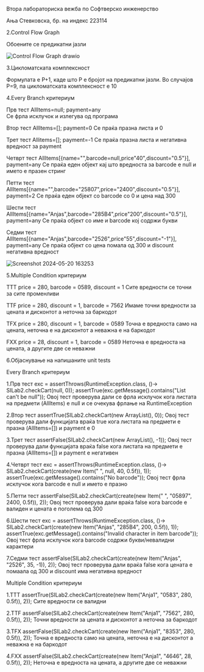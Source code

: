 Втора лабораториска вежба по Софтверско инженерство


Ања Стевковска, бр. на индекс 223114


2.Control Flow Graph 

Обоените се предикатни јазли

![Control Flow Graph drawio](https://github.com/anjastev/SI_2024_lab2_223114/assets/135065807/6a86043d-50cf-4a4c-bbd6-8a0083dfa34f)


3.Цикломатската комплексност

Формулата е P+1, каде што P е бројот на предикатни јазли. Во случајoв P=9, па цикломатската комплексност е 10

4.Every Branch критериум

Прв тест 
AllItems=null; payment=any  
Се фрла исклучок и излегува од програма

Втор тест 
AllItems=[]; payment=0 
Се праќа празна листа и 0

Трет тест 
Allitems=[]; payment=-1 
Се праќа празна листа и негативна вредност за payment

Четврт тест 
AllItems[{name="",barcode=null,price"40",discount="0.5"}], payment=any 
Се праќа еден објект кај што вредноста за barcode е null и името е празен стринг

Петти тест 
AllItems[{name="",barcode="25807",price="2400",discount="0.5"}], payment=2 
Се праќа еден објект со barcode со 0 и цена над 300

Шести тест 
AllItems[{name="Anjas",barcode="285B4",price"200",discount="0.5"}], payment=any 
Се праќа објект со име и barcode кој содржи букви

Седми тест 
AllItems[{name="Anjas",barcode="2526",price"55",discount="-1"}], payment=any 
Се праќа објект со цена помала од 300 и discount негативна вредност

![Screenshot 2024-05-20 163253](https://github.com/anjastev/SI_2024_lab2_223114/assets/135065807/447151a9-6db5-4c32-b5c8-e58f0454276b)



5.Multiple Condition критериум

TTT
price = 280, barcode = 0589, discount = 1 
Сите вредности се точни за сите променливи

TTF
price = 280, discount = 1, barcode = 7562
Имаме точни вредности за цената и дисконтот а неточна за баркодот

TFX
price = 280, discount = 1, barcode = 0589
Точна е вредноста само на цената, неточна е на дисконтот а неважна е на баркодот

FXX
price = 28, discount = 1, barcode = 0589
Неточна е вредноста на цената, а другите две се неважни

6.Објаснување на напишаните unit tests

Every Branch критериум

1.Прв тест
exc = assertThrows(RuntimeException.class, ()->
    SILab2.checkCart(null, 0));
assertTrue(exc.getMessage().contains("List can't be null"));
Овој тест проверува дали се фрла исклучок кога листата на предмети (AllItems) е null и се очекува фрлање на RuntimeException

2.Втор тест 
assertTrue(SILab2.checkCart(new ArrayList<Item>(), 0));
Овој тест проверува дали функцијата враќа true кога листата на предмети е празна (AllItems=[]) и payment е 0

3.Трет тест
assertFalse(SILab2.checkCart(new ArrayList<Item>(), -1));
Овој тест проверува дали функцијата враќа false кога листата на предмети е празна (AllItems=[]) и payment е негативен

4.Четврт тест
exc = assertThrows(RuntimeException.class, ()->
        SILab2.checkCart(create(new Item(" ", null, 40, 0.5f)), 1));
assertTrue(exc.getMessage().contains("No barcode"));
Овој тест фрла исклучок кога barcode e null и името е празно

5.Петти тест 
assertFalse(SILab2.checkCart(create(new Item(" ", "05897", 2400, 0.5f)), 2));
Овој тест проверува дали враќа false кога barcode е валиден и цената е поголема од 300

6.Шести тест
exc = assertThrows(RuntimeException.class, ()->
        SILab2.checkCart(create(new Item("Anjas", "285B4", 200, 0.5f)), 1));
assertTrue(exc.getMessage().contains("Invalid character in item barcode"));
Овој тест фрла исклучок кога barcode содржи букви/невалидни карактери 

7.Седми тест 
assertFalse(SILab2.checkCart(create(new Item("Anjas", "2526", 35, -1)), 2));
Овој тест проверува дали враќа false кога цената е помаала од 300 и discount има негативна вредност


Multiple Condition критериум

1.ТТТ
assertTrue(SILab2.checkCart(create(new Item("Anja1", "0583", 280, 0.5f)), 2));
Сите вредности се валидни

2.TTF
assertFalse(SILab2.checkCart(create(new Item("Anja1", "7562", 280, 0.5f)), 2));
Точни вредности за цената и дисконтот а неточна за баркодот

3.TFX
assertFalse(SILab2.checkCart(create(new Item("Anja1", "8353", 280, 0.5f)), 2));
Точна е вредноста само на цената, неточна е на дисконтот а неважна е на баркодот

4.FXX
assertFalse(SILab2.checkCart(create(new Item("Anja1", "4646", 28, 0.5f)), 2));
Неточна е вредноста на цената, а другите две се неважни

